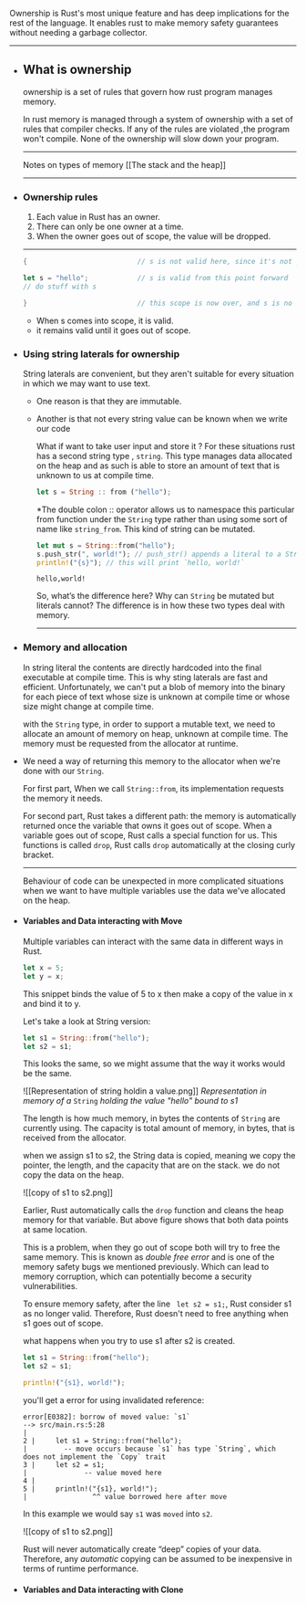 Ownership is Rust's most unique feature and has deep implications for the rest of the language. It enables rust to make memory safety guarantees without needing a garbage collector.

***

- ## What is ownership
  
  ownership is a set of rules that govern how rust program manages memory.
  
  In rust memory is managed through a system of ownership with a set of rules that compiler checks. If any of the rules are violated ,the program won't compile. None of the ownership will slow down your program.
  
  ***
  
  Notes on types of memory [[The stack and the heap]]
  
  ***
- ### Ownership rules
  
  1. Each value in Rust has an owner.
  2. There can only be one owner at a time.
  3. When the owner goes out of scope, the value will be dropped.
  
  ***
  
  ```Rust
  {                           // s is not valid here, since it's not yet declared 
  
  let s = "hello";            // s is valid from this point forward 
  // do stuff with s
  
  }                           // this scope is now over, and s is no longer valid
  ```
	- When s comes into scope, it is valid.
	- it remains valid until it goes out of scope.
- ### Using string laterals for ownership
  
  String laterals are convenient, but they aren't suitable for every situation in which we may want to use text.
	- One reason is that they are immutable.
	- Another is that not every string value can be known when we write our code  
	  
	  What if want to take user input and store it ? For these situations rust has a second string type , ```string```. 
	  This type manages data allocated on the heap and as such is able to store an amount of text that is unknown to us at compile time.
	  
	  ```Rust
	  let s = String :: from ("hello");
	  ```
	  
	  *The double colon :: operator  allows us to namespace this particular from function under the  ```String```   type rather than using some sort of name like ``` string_from ```. This kind of string can be mutated.
	  
	  ```Rust
	  let mut s = String::from("hello");
	  s.push_str(", world!"); // push_str() appends a literal to a String
	  println!("{s}"); // this will print `hello, world!`
	  ```
	  
	  ```output
	  hello,world!
	  ```
	  
	  So, what’s the difference here? Why can `String` be mutated but literals cannot? The difference is in how these two types deal with memory.
	  
	  ***
- ### Memory and allocation
  
  In string literal the contents are directly hardcoded into the final executable at compile time. This is why sting laterals are fast and efficient.
  Unfortunately, we can't put a blob of memory into the binary for each piece of text whose size is unknown at compile time or whose size might change at compile time.
  
  with the  ```String```  type, in order to support a mutable text, we need to allocate an amount of memory on heap, unknown at compile time.
The memory must be requested from the allocator at runtime.

- We need a way of returning this memory to the allocator when we're done with our ```String```.
  
  For first part, When we call  ```String::from```, its implementation requests the memory it needs.
  
  For second part, Rust takes a different path: the memory is automatically returned once the variable that owns it goes out of scope. 
  When a variable goes out of scope, Rust calls a special function for us. This functions is called ```drop```, Rust calls  ```drop``` automatically at the closing curly bracket.
  
  ***
  
  Behaviour of code can be unexpected in more complicated situations when we want to have multiple variables use the data we've allocated on the heap.
- #### Variables and Data interacting with Move
  
  Multiple variables can interact with the same data in different ways in Rust.
  
  ```Rust
  let x = 5;
  let y = x;
  ```
  
  This snippet binds the value of 5 to x then make a copy of the value in x and bind it to y.
  
  Let's take a look at String version:
  ``` Rust
  let s1 = String::from("hello");
  let s2 = s1;
  ```
  
  This looks the same, so we might assume that the way it works would be the same.
  
  ![[Representation of string holdin a value.png]]
  *Representation in memory of a* ```String``` *holding the value "hello" bound to s1*
  
  The length is how much memory, in bytes the contents of ```String``` are currently using. The capacity is total amount of memory, in bytes, that is received from  the allocator.
  
  when we assign s1 to s2, the String data is copied, meaning we copy the pointer, the length, and the capacity that are on the stack. we do not copy the data on the heap.
  
  ![[copy of s1 to s2.png]]
  
  
  Earlier, Rust automatically calls the ```drop``` function and cleans the heap memory for that variable. But above figure shows that both data points at same location.
  
  This is a problem, when they go out of scope both will try to free the same memory.
  This is known as _double free error_ and is one of the memory safety bugs we mentioned previously. Which can lead to memory corruption, which can potentially become a security vulnerabilities.
  
  To ensure memory safety, after the line ``` let s2 = s1;```, Rust consider s1 as no longer valid. Therefore, Rust doesn't need to free anything when s1 goes out of scope.
  
  what happens when you try to use s1 after s2 is created.
  
  ```Rust
  let s1 = String::from("hello");
  let s2 = s1;
  
  println!("{s1}, world!");
  ```
  
  you'll get a error for using invalidated reference:
  
  ```output
  error[E0382]: borrow of moved value: `s1`
  --> src/main.rs:5:28
  |
  2 |     let s1 = String::from("hello");
  |         -- move occurs because `s1` has type `String`, which
  does not implement the `Copy` trait
  3 |     let s2 = s1;
  |              -- value moved here
  4 |
  5 |     println!("{s1}, world!");
  |                ^^ value borrowed here after move
  ```
  
  In this example we would say ```s1``` was ```moved``` into ```s2```.
  
  ![[copy of s1 to s2.png]]
  
  Rust will never automatically create “deep” copies of your data. Therefore, any _automatic_ copying can be assumed to be inexpensive in terms of runtime performance.
- #### Variables and Data interacting with Clone